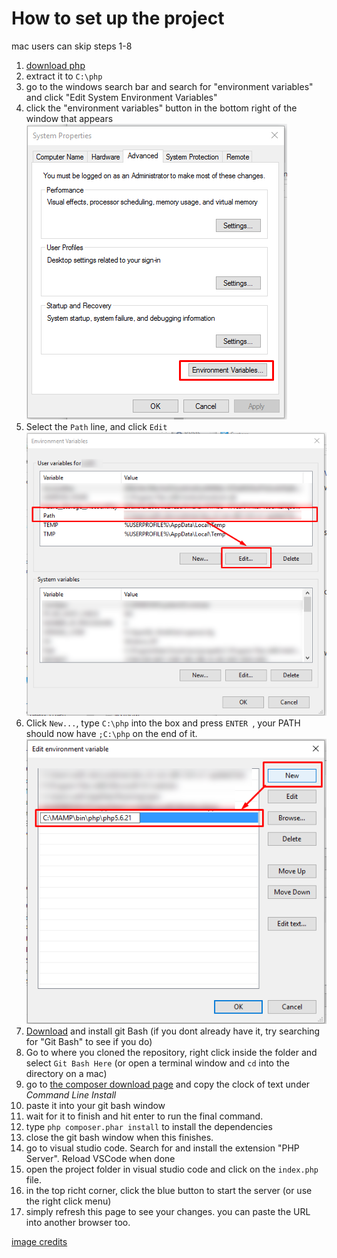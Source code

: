 # How to set up the project

mac users can skip steps 1-8

1.  [download php](https://windows.php.net/downloads/releases/php-7.2.8-Win32-VC15-x64.zip) 
2.  extract it to `C:\php`
3.  go to the windows search bar and search for "environment variables" and click "Edit System Environment Variables"
4. click the "environment variables" button in the bottom right of the window that appears
![Step4](step4.png)
5. Select the `Path` line, and click `Edit`
![Step5](step5.png)
6. Click `New...`, type `C:\php` into the box and press `ENTER `, your PATH should now have `;C:\php` on the end of it.
![Step6](step6.png)
7. [Download](https://github.com/git-for-windows/git/releases/download/v2.18.0.windows.1/Git-2.18.0-64-bit.exe) and install git Bash (if you dont already have it, try searching for "Git Bash" to see if you do)
8. Go to where you cloned the repository, right click inside the folder and select `Git Bash Here` (or open a terminal window and `cd` into the directory on a mac)
9. go to [the composer download page](https://getcomposer.org/download/) and copy the clock of text under *Command Line Install*
10. paste it into your git bash window
11. wait for it to finish and hit enter to run the final command.
12. type `php composer.phar install` to install the dependencies
13. close the git bash window when this finishes.
14. go to visual studio code. Search for and install the extension "PHP Server". Reload VSCode when done
15. open the project folder in visual studio code and click on the `index.php` file.
16. in the top richt corner, click the blue button to start the server (or use the right click menu)
17. simply refresh this page to see your changes. you can paste the URL into another browser too.


[image credits](http://www.forevolve.com/en/articles/2016/10/27/how-to-add-your-php-runtime-directory-to-your-windows-10-path-environment-variable/) 